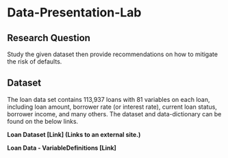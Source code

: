 # Data-Presentation-Lab
## Research Question

Study the given dataset then provide recommendations on how to mitigate the risk of defaults. 

## Dataset

The loan data set contains 113,937 loans with 81 variables on each loan, including loan amount, borrower rate (or interest rate), current loan status, borrower income, and many others. The dataset and data-dictionary can be found on the below links.

 **Loan Dataset [Link] (Links to an external site.)**

 **Loan Data - VariableDefinitions [Link]**
